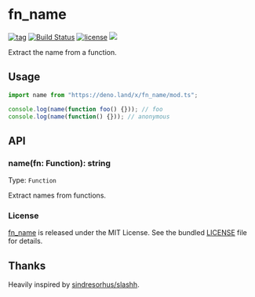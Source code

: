 # fn_name

[![tag](https://img.shields.io/github/release/denomod/fn_name)](https://github.com/denomod/fn_name/releases)
[![Build Status](https://github.com/denomod/fn_name/workflows/ci/badge.svg?branch=master)](https://github.com/denomod/fn_name/actions)
[![license](https://img.shields.io/github/license/denomod/fn_name)](https://github.com/denomod/fn_name/blob/master/LICENSE)
[![](https://img.shields.io/badge/deno-v0.26.0-green.svg)](https://github.com/denoland/deno)

Extract the name from a function.

## Usage

```js
import name from "https://deno.land/x/fn_name/mod.ts";

console.log(name(function foo() {})); // foo
console.log(name(function() {})); // anonymous
```

## API

### name(fn: Function): string

Type: `Function`

Extract names from functions.

### License

[fn_name](https://github.com/denomod/fn_name) is released under the MIT License. See the bundled [LICENSE](./LICENSE) file for details.

## Thanks

Heavily inspired by [sindresorhus/slashh](https://github.com/sindresorhus/slash).
